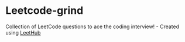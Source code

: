 # Leetcode-grind
Collection of LeetCode questions to ace the coding interview! - Created using [LeetHub](https://github.com/QasimWani/LeetHub)
